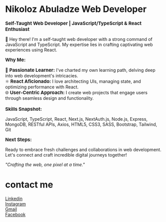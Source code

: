 <h1>Nikoloz Abuladze Web Developer</h1>
 
 
 
<b style="font-size: 15px">Self-Taught Web Developer | JavaScript/TypeScript & React Enthusiast</b>

👋 Hey there! I'm a self-taught web developer with a strong command of JavaScript and TypeScript. My expertise lies in crafting captivating web experiences using React.

<b style="font-size: 15px">Why Me:</b>

🚀 <b style="font-size: 15px">Passionate Learner:</b> I've charted my own learning path, delving deep into web development's intricacies. <br>
⚛️ <b style="font-size: 15px">React Aficionado:</b> I love architecting UIs, managing state, and optimizing performance with React.<br>
🌐 <b style="font-size: 15px">User-Centric Approach:</b> I create web projects that engage users through seamless design and functionality.<br>
<br>
<b style="font-size: 15px">Skills Snapshot:</b>

JavaScript, TypeScript, React, Next.js, NextAuth.js, Node.js, Express, MongoDB, RESTful APIs, Axios, HTML5, CSS3, SASS, Bootstrap, Tailwind, Git

<b style="font-size: 15px">Next Steps:</b>

Ready to embrace fresh challenges and collaborations in web development. Let's connect and craft incredible digital journeys together!

<i>"Crafting the web, one pixel at a time."</i>



<h1>contact me</h1>

<a href="https://www.linkedin.com/in/nikoloz-abuladze-21304a21a/" tagret="_blank">Linkedin</a>
<br>
<a href="https://www.instagram.com/abulaa77/" tagret="_blank">Instagram</a>
<br>
<a href="https://mail.google.com/mail/u/0/#search/n.abuladzee7%40gmail.com" tagret="_blank">Gmail</a>
<br>
<a href="https://www.facebook.com/profile.php?id=100011452353777" tagret="_blank">Facebook</a>


<!-- ## Stats -->

<!-- [![Top Langs](https://github-readme-stats.vercel.app/api/top-langs/?username=anuraghazra&exclude_repo=github-readme-stats,anuraghazra.github.io)](https://github.com/Abula28/Abula28) -->
<!---
Abula28/Abula28 is a ✨ special ✨ repository because its `README.md` (this file) appears on your GitHub profile.
You can click the Preview link to take a look at your changes.
--->
